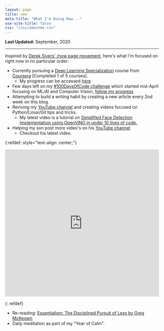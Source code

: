 ```yaml
---
layout: page
title: now
meta-title: "What I'm Doing Now..."
use-site-title: false
css: "/css/aboutme.css"
---
```


**Last Updated:** September, 2020

---

Inspired by [Derek Sivers' /now page movement](https://sivers.org/now3), here's what I'm focused on right now in no particular order:

- Currently pursuing a [Deep Learning Specialization](https://www.coursera.org/specializations/deep-learning) course from [Coursera](https://www.coursera.org) [Completed 1 of 5 courses].
    - My progress can be accessed [here](https://github.com/mmphego/DeepLearning-AI)
- Few days left on my [#100DaysOfCode challenge](https://www.100daysofcode.com/) which started mid-April focusing on ML/AI and Computer Vision, [follow my progress](https://twitter.com/search?q=%23100DaysOfCode%20%40mphomphego&src=typed_query)
- Attempting to build a writing habit by creating a new article every 2nd week on this blog.
- Reviving my [YouTube channel](https://www.youtube.com/c/MphoMphego1) and creating videos focused on Python/Linux/Git tips and tricks.
    - My latest video is a tutorial on [Simplified Face Detection Implementation using OpenVINO in under 10 lines of code.](https://www.youtube.com/watch?v=mOG-6VfB2cI)
- Helping my son post more video's on his [YouTube channel](https://www.youtube.com/channel/UC7irAd6J3HB3ulU5j5xO3Dw)
    - Checkout his latest video.

{:refdef: style="text-align: center;"}
<p><div>
<iframe width="100%" height="480" src="https://www.youtube.com/embed/yoQu07ly8WU" frameborder="0" allow="accelerometer; autoplay; encrypted-media; gyroscope; picture-in-picture" allowfullscreen></iframe>
</div></p>
{: refdef}

- Re-reading: [Essentialism: The Disciplined Pursuit of Less by Greg McKeown](https://www.goodreads.com/book/show/18077875-essentialism)
- Daily meditation as part of my "Year of Calm".
